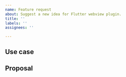 ```yaml
---
name: Feature request
about: Suggest a new idea for Flutter webview plugin.
title: ''
labels: ''
assignees: ''

---
```


<!-- Thank you for using Flutter!

     If you are looking for support, please check out our documentation
     or consider asking a question on Stack Overflow:
      * https://flutter.dev/
      * https://api.flutter.dev/
      * https://stackoverflow.com/questions/tagged/flutter?sort=frequent

     If you have found a bug or if our documentation doesn't have an answer
     to what you're looking for, then fill our the template below. Please read
     our guide to filing a bug first: https://flutter.dev/docs/resources/bug-reports
-->

## Use case

<!--
     Please tell us the problem you are running into that led to you wanting
     a new feature.

     Is your feature request related to a problem? Please give a clear and
     concise description of what the problem is.

     Describe alternative solutions you've considered. Is there a package
     on pub.dev/flutter that already solves this?
-->

## Proposal

<!--
     Briefly but precisely describe what you would like Flutter to be able to do.

     Consider attaching images showing what you are imagining.

     Does this have to be provided by Flutter directly, or can it be provided
     by a package on pub.dev/flutter? If so, maybe consider implementing and
     publishing such a package rather than filing a bug.
-->